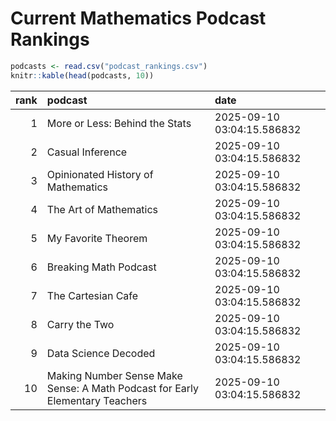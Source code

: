 # Current Mathematics Podcast Rankings


``` r
podcasts <- read.csv("podcast_rankings.csv")
knitr::kable(head(podcasts, 10))
```

| rank | podcast | date |
|---:|:---|:---|
| 1 | More or Less: Behind the Stats | 2025-09-10 03:04:15.586832 |
| 2 | Casual Inference | 2025-09-10 03:04:15.586832 |
| 3 | Opinionated History of Mathematics | 2025-09-10 03:04:15.586832 |
| 4 | The Art of Mathematics | 2025-09-10 03:04:15.586832 |
| 5 | My Favorite Theorem | 2025-09-10 03:04:15.586832 |
| 6 | Breaking Math Podcast | 2025-09-10 03:04:15.586832 |
| 7 | The Cartesian Cafe | 2025-09-10 03:04:15.586832 |
| 8 | Carry the Two | 2025-09-10 03:04:15.586832 |
| 9 | Data Science Decoded | 2025-09-10 03:04:15.586832 |
| 10 | Making Number Sense Make Sense: A Math Podcast for Early Elementary Teachers | 2025-09-10 03:04:15.586832 |
